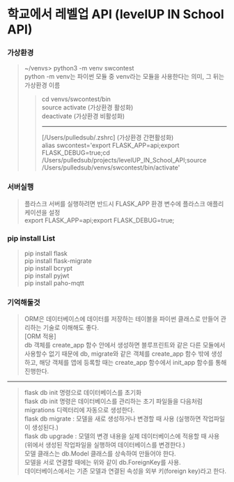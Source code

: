 # 학교에서 레벨업 API (levelUP IN School API)

### 가상환경
> ~/venvs> python3 -m venv swcontest  
> python -m venv는 파이썬 모듈 중 venv라는 모듈을 사용한다는 의미, 그 뒤는 가상환경 이름  
> > cd venvs/swcontest/bin  
> > source activate (가상환경 활성화)  
> > deactivate (가상환경 비활성화)
> > ***
> > [/Users/pulledsub/.zshrc] (가상환경 간편활성화)  
> > alias swcontest='export FLASK_APP=api;export FLASK_DEBUG=true;cd /Users/pulledsub/projects/levelUP_IN_School_API;source /Users/pulledsub/venvs/swcontest/bin/activate'

### 서버실행
> 플라스크 서버를 실행하려면 반드시 FLASK_APP 환경 변수에 플라스크 애플리케이션을 설정  
> export FLASK_APP=api;export FLASK_DEBUG=true; 

### pip install List
> pip install flask  
> pip install flask-migrate  
> pip install bcrypt  
> pip install pyjwt  
>  pip install paho-mqtt

### 기억해둘것
> ORM은 데이터베이스에 데이터를 저장하는 테이블을 파이썬 클래스로 만들어 관리하는 기술로 이해해도 좋다.  
> [ORM 적용]  
> db 객체를 create_app 함수 안에서 생성하면 블루프린트와 같은 다른 모듈에서 사용할수 없기 때문에 db, migrate와 같은 객체를 create_app 함수 밖에 생성하고, 해당 객체를 앱에 등록할 때는 create_app 함수에서 init_app 함수를 통해 진행한다.  
***
> flask db init 명령으로 데이터베이스를 초기화  
> flask db init 명령은 데이터베이스를 관리하는 초기 파일들을 다음처럼 migrations 디렉터리에 자동으로 생성한다.  
> flask db migrate : 모델을 새로 생성하거나 변경할 때 사용 (실행하면 작업파일이 생성된다.)  
> flask db upgrade : 모델의 변경 내용을 실제 데이터베이스에 적용할 때 사용 (위에서 생성된 작업파일을 실행하여 데이터베이스를 변경한다.)  
> 모델 클래스는 db.Model 클래스를 상속하여 만들어야 한다.  
>  모델을 서로 연결할 때에는 위와 같이 db.ForeignKey를 사용.  
> 데이터베이스에서는 기존 모델과 연결된 속성을 외부 키(foreign key)라고 한다.

